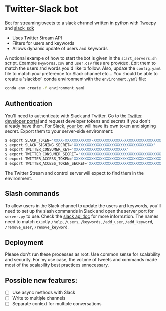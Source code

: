 # Twitter-Slack bot

Bot for streaming tweets to a slack channel written in python with 
[Tweepy](https://github.com/tweepy/tweepy) and 
[slack_sdk](https://github.com/slackapi/python-slack-sdk)

  * Uses Twitter Stream API
  * Filters for users and keywords
  * Allows dynamic update of users and keywords

A notional example of how to start the bot is given in the `start_servers.sh` 
script. Example `keywords.csv` and `user.csv` files are provided. Edit them 
to match the users and words you'd like to follow. Also, update the 
`config.yaml` file to match your preference for Slack channel etc... You
should be able to create a 'slackbot' conda environment with the 
`environment.yaml` file:

```bash
conda env create -f environment.yaml
```

## Authentication

You'll need to authenticate with Slack and Twitter. Go to the [Twitter 
developer portal](https://developer.twitter.com/en) and request developer 
tokens and secrets if you don't already have them. For Slack, 
[your bot](https://slack.com/help/articles/115005265703-Create-a-bot-for-your-workspace) 
will have its own token and signing secret. Export them to your server-side 
environment:

```bash
$ export SLACK_TOKEN='XXXX-XXXXXXXXXXXX-XXXXXXXXXXXXX-XXXXXXXXXXXXXXXXXXXXXXXX'
$ export SLACK_SIGNING_SECRET='XXXXXXXXXXXXXXXXXXXXXXXXXXXXXXXXXXXX'
$ export TWITTER_CONSUMER_KEY='XXXXXXXXXXXXXXXXXXXXXXXX'
$ export TWITTER_CONSUMER_SECRET='XXXXXXXXXXXXXXXXXXXXXXXXXXXXXXXXXXXXXXXXXXXXXXXX'
$ export TWITTER_ACCESS_TOKEN='XXXXXXXXXXXXXXXXXXXXXXXXXXXXXXXXXXXXXXXXXXXXXXXX'
$ export TWITTER_ACCESS_TOKEN_SECRET='XXXXXXXXXXXXXXXXXXXXXXXXXXXXXXXXXXXXXXXXXXX'
```

The Twitter Stream and control server will expect to find them in the environment.

## Slash commands

To allow users in the Slack channel to update the users and keywords, you'll 
need to set up the slash commands in Slack and open the server port for 
`server.py` to use. Check the [slack api doc](https://api.slack.com/interactivity/slash-commands)
for more information. The names need to match exactly `/help`, `/users`, 
`/keywords`, `/add_user`, `/add_keyword`, `/remove_user`, `/remove_keyword`.

## Deployment

Please don't run these processes as root. Use common sense for 
scalability and security. For my use case, the volume of tweets and commands
made most of the scalability best practices unnecessary.

## Possible new features:
  - [ ] Use async methods with Slack
  - [ ] Write to multiple channels
  - [ ] Separate context for multiple conversations
